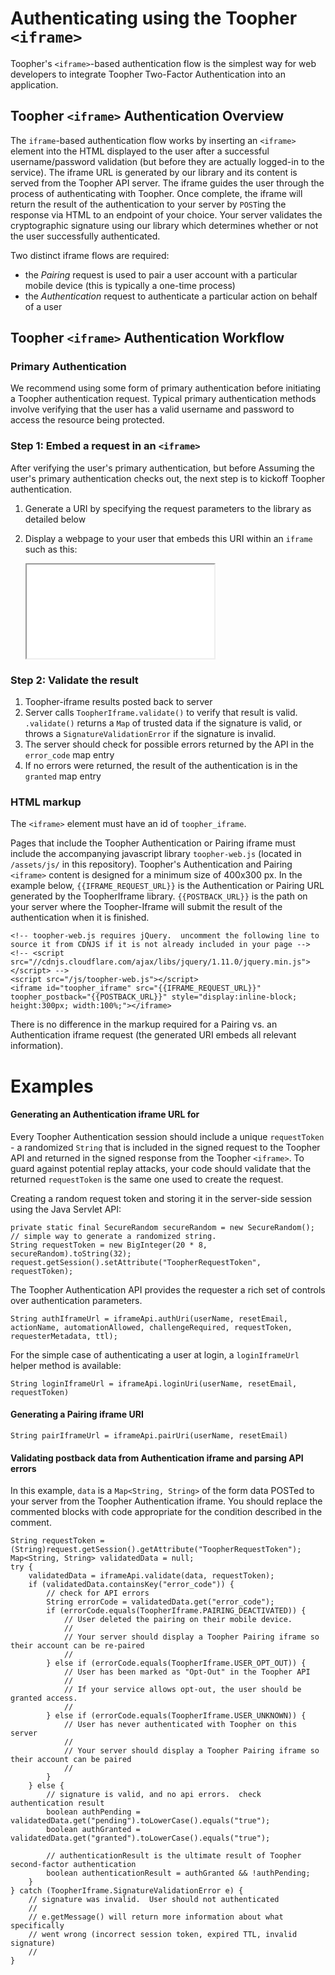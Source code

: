 Authenticating using the Toopher `<iframe>`
===========================================
Toopher's `<iframe>`-based authentication flow is the simplest way for web developers to integrate Toopher Two-Factor Authentication into an application.

## Toopher `<iframe>` Authentication Overview

The `iframe`-based authentication flow works by inserting an `<iframe>` element into the HTML displayed to the user after a successful username/password validation (but before they are actually logged-in to the service).  The iframe URL is generated by our library and its content is served from the Toopher API server.  The iframe guides the user through the process of authenticating with Toopher.  Once complete, the iframe will return the result of the authentication to your server by `POST`ing the response via HTML to an endpoint of your choice.  Your server validates the cryptographic signature using our library which determines whether or not the user successfully authenticated.

Two distinct iframe flows are required: 

* the *Pairing* request is used to pair a user account with a particular mobile device (this is typically a one-time process)
* the *Authentication* request to authenticate a particular action on behalf of a user

## Toopher `<iframe>` Authentication Workflow
### Primary Authentication
We recommend using some form of primary authentication before initiating a Toopher authentication request.  Typical primary authentication methods involve verifying that the user has a valid username and password to access the resource being protected.

### Step 1: Embed a request in an `<iframe>`
After verifying the user's primary authentication, but before Assuming the user's primary authentication checks out, the next step is to kickoff Toopher authentication.

1. Generate a URI by specifying the request parameters to the library as detailed below
2. Display a webpage to your user that embeds this URI within an `iframe` such as this:

    <script src="/js/toopher-web.js"></script>
    <iframe id="toopher_iframe" src="{{IFRAME_REQUEST_URL}}" toopher_postback="{{POSTBACK_URL}}" ></iframe>

### Step 2: Validate the result
1. Toopher-iframe results posted back to server
1. Server calls `ToopherIframe.validate()` to verify that result is valid.  `.validate()` returns a `Map` of trusted data if the signature is valid, or throws a `SignatureValidationError` if the signature is invalid.
1. The server should check for possible errors returned by the API in the `error_code` map entry
1. If no errors were returned, the result of the authentication is in the `granted` map entry

### HTML markup
The `<iframe>` element must have an id of `toopher_iframe`.

Pages that include the Toopher Authentication or Pairing iframe must include the accompanying javascript library `toopher-web.js` (located in `/assets/js/` in this repository).  Toopher's Authentication and Pairing `<iframe>` content is designed for a minimum size of 400x300 px.  In the example below, `{{IFRAME_REQUEST_URL}}` is the Authentication or Pairing URL generated by the ToopherIframe library.  `{{POSTBACK_URL}}` is the path on your server where the Toopher-Iframe will submit the result of the authentication when it is finished.

    <!-- toopher-web.js requires jQuery.  uncomment the following line to source it from CDNJS if it is not already included in your page -->
    <!-- <script src="//cdnjs.cloudflare.com/ajax/libs/jquery/1.11.0/jquery.min.js"></script> -->
    <script src="/js/toopher-web.js"></script>
    <iframe id="toopher_iframe" src="{{IFRAME_REQUEST_URL}}" toopher_postback="{{POSTBACK_URL}}" style="display:inline-block; height:300px; width:100%;"></iframe>

There is no difference in the markup required for a Pairing vs. an Authentication iframe request (the generated URI embeds all relevant information).

# Examples

#### Generating an Authentication iframe URL for
Every Toopher Authentication session should include a unique `requestToken` - a randomized `String` that is included in the signed request to the Toopher API and returned in the signed response from the Toopher `<iframe>`.  To guard against potential replay attacks, your code should validate that the returned `requestToken` is the same one used to create the request.

Creating a random request token and storing it in the server-side session using the Java Servlet API:

    private static final SecureRandom secureRandom = new SecureRandom();
    // simple way to generate a randomized string.  
    String requestToken = new BigInteger(20 * 8, secureRandom).toString(32);
    request.getSession().setAttribute("ToopherRequestToken", requestToken);

The Toopher Authentication API provides the requester a rich set of controls over authentication parameters.

    String authIframeUrl = iframeApi.authUri(userName, resetEmail, actionName, automationAllowed, challengeRequired, requestToken, requesterMetadata, ttl);

For the simple case of authenticating a user at login, a `loginIframeUrl` helper method is available:

    String loginIframeUrl = iframeApi.loginUri(userName, resetEmail, requestToken)

#### Generating a Pairing iframe URI

    String pairIframeUrl = iframeApi.pairUri(userName, resetEmail)

#### Validating postback data from Authentication iframe and parsing API errors
In this example, `data` is a `Map<String, String>` of the form data POSTed to your server from the Toopher Authentication iframe.  You should replace the commented blocks with code appropriate for the condition described in the comment.

    String requestToken = (String)request.getSession().getAttribute("ToopherRequestToken");
    Map<String, String> validatedData = null;
    try {
        validatedData = iframeApi.validate(data, requestToken);
        if (validatedData.containsKey("error_code")) {
            // check for API errors
            String errorCode = validatedData.get("error_code");
            if (errorCode.equals(ToopherIframe.PAIRING_DEACTIVATED)) {
                // User deleted the pairing on their mobile device.
                // 
                // Your server should display a Toopher Pairing iframe so their account can be re-paired
                //
            } else if (errorCode.equals(ToopherIframe.USER_OPT_OUT)) {
                // User has been marked as "Opt-Out" in the Toopher API
                //
                // If your service allows opt-out, the user should be granted access.
                //
            } else if (errorCode.equals(ToopherIframe.USER_UNKNOWN)) {
                // User has never authenticated with Toopher on this server
                //
                // Your server should display a Toopher Pairing iframe so their account can be paired
                //
            }
        } else {
            // signature is valid, and no api errors.  check authentication result
            boolean authPending = validatedData.get("pending").toLowerCase().equals("true");
            boolean authGranted = validatedData.get("granted").toLowerCase().equals("true");

            // authenticationResult is the ultimate result of Toopher second-factor authentication
            boolean authenticationResult = authGranted && !authPending;
        }
    } catch (ToopherIframe.SignatureValidationError e) {
        // signature was invalid.  User should not authenticated
        // 
        // e.getMessage() will return more information about what specifically
        // went wrong (incorrect session token, expired TTL, invalid signature)
        // 
    }
